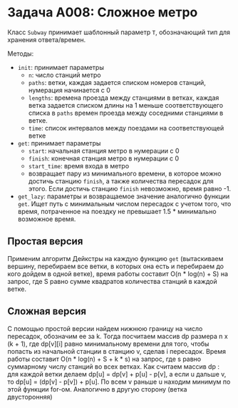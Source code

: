 # Задача А008: Сложное метро

Класс `Subway` принимает шаблонный параметр `T`, обозначающий тип для хранения ответа/времен. 

Методы:

* `init`: принимает параметры
	* `n`: число станций метро
	* `paths`: ветки, каждая задается списком номеров станций, нумерация начинается с 0
	* `lengths`: времена проезда между станциями в ветках, каждая ветка задается списком длины на 1 меньше соответствующего списка в `paths` времен проезда между соседними станциями в ветке.
	* `time`: список интервалов между поездами на соответствующей ветке
* `get`: принимает параметры
	* `start`: начальная станция метро в нумерации с 0
	* `finish`: конечная станция метро в нумерации с 0
	* `start_time`: время входа в метро
	* возвращает пару из минимального времени, в которое можно достичь станцию `finish`, а также количества пересадок для этого. Если достичь станцию `finish` невозможно, время равно -1.
* `get_lazy`: параметры и возвращаемое значение аналогично функции `get`. Ищет путь с минимальным числом пересадок с учетом того, что время, потраченное на поездку не превышает 1.5 * минимально возможное время.
## Простая версия
Применим алгоритм Дейкстры на каждую функцию `get` (вытаскиваем вершину, перебираем все ветки, в которых она есть и
перебираем до кого дойдем в одной ветке), время работы составит O(n * log(n) + S) на запрос, где S равно сумме квадратов количества станций в каждой ветке.
## Сложная версия
С помощью простой версии найдем нижнюю границу на число пересадок, обозначим ее за k. Тогда посчитаем массив dp размера n x (k + 1), где dp[v][i] равно минимальному времени для того, чтобы попасть из начальной станции в станцию v, сделав i пересадок. Время работы составит O(n * log(n) + S + k * s) на запрос, где s равно суммарному числу станций во всех ветках. Как считаем массив dp : для каждой ветки делаем dp[u] = dp[v] + p[u] - p[v], а если u дальше v, то dp[u] = (dp[v] - p[v]) + p[u]. По всем v раньше u находим минимум по этой функции for-ом. Аналогично в другую сторону (ветка двусторонняя)
